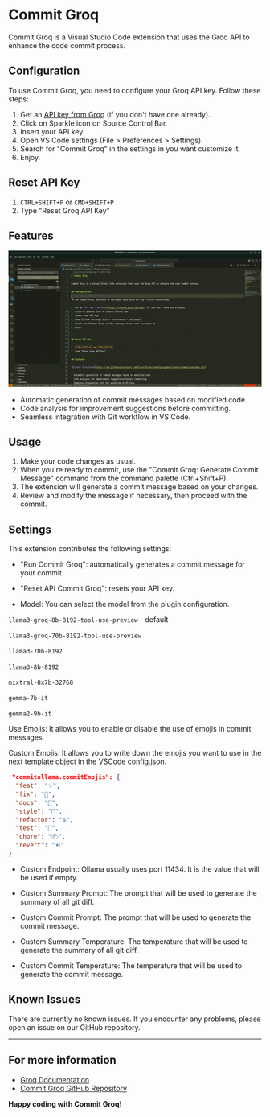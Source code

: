# Commit Groq

Commit Groq is a Visual Studio Code extension that uses the Groq API to enhance the code commit process.

## Configuration

To use Commit Groq, you need to configure your Groq API key. Follow these steps:

1. Get an [API key from Groq](https://console.groq.com/keys) (if you don't have one already).
2. Click on Sparkle icon on Source Control Bar.
3. Insert your API key.
4. Open VS Code settings (File > Preferences > Settings).
5. Search for "Commit Groq" in the settings in you want customize it.
6. Enjoy.


## Reset API Key

1. `CTRL+SHIFT+P` or `CMD+SHIFT+P`
2. Type "Reset Groq API Key"

## Features

![Commit Groq Demo](https://raw.githubusercontent.com/FrancoStino/commitgroq/main/assets/commitgroq-demo.gif)

- Automatic generation of commit messages based on modified code.
- Code analysis for improvement suggestions before committing.
- Seamless integration with Git workflow in VS Code.

## Usage

1. Make your code changes as usual.
2. When you're ready to commit, use the "Commit Groq: Generate Commit Message" command from the command palette (Ctrl+Shift+P).
3. The extension will generate a commit message based on your changes.
4. Review and modify the message if necessary, then proceed with the commit.

## Settings

This extension contributes the following settings:

- "Run Commit Groq": automatically generates a commit message for your commit.
- "Reset API Commit Groq": resets your API key.

- Model: You can select the model from the plugin configuration.

`llama3-groq-8b-8192-tool-use-preview` - default

`llama3-groq-70b-8192-tool-use-preview`

`llama3-70b-8192`

`llama3-8b-8192`

`mixtral-8x7b-32768`

`gemma-7b-it`

`gemma2-9b-it`

Use Emojis: It allows you to enable or disable the use of emojis in commit messages.

Custom Emojis: It allows you to write down the emojis you want to use in the next template object in the VSCode config.json.

```json
 "commitollama.commitEmojis": {
  "feat": "✨",
  "fix": "🐛",
  "docs": "📝",
  "style": "💎",
  "refactor": "♻️",
  "test": "🧪",
  "chore": "📦",
  "revert": "⏪"
}
```

- Custom Endpoint: Ollama usually uses port 11434. It is the value that will be used if empty.

- Custom Summary Prompt: The prompt that will be used to generate the summary of all git diff.

- Custom Commit Prompt: The prompt that will be used to generate the commit message.

- Custom Summary Temperature: The temperature that will be used to generate the summary of all git diff.

- Custom Commit Temperature: The temperature that will be used to generate the commit message.

## Known Issues

There are currently no known issues. If you encounter any problems, please open an issue on our GitHub repository.

---

## For more information

- [Groq Documentation](https://www.groq.com/docs)
- [Commit Groq GitHub Repository](https://github.com/FrancoStino/commitgroq)

**Happy coding with Commit Groq!**
